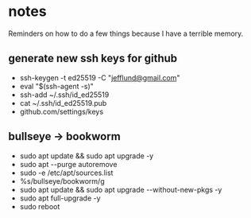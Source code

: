 # notes

Reminders on how to do a few things because I have a terrible memory.

## generate new ssh keys for github

* ssh-keygen -t ed25519 -C "jefflund@gmail.com"
* eval "$(ssh-agent -s)"
* ssh-add ~/.ssh/id_ed25519
* cat ~/.ssh/id_ed25519.pub
* github.com/settings/keys

## bullseye -> bookworm

* sudo apt update && sudo apt upgrade -y
* sudo apt --purge autoremove
* sudo -e /etc/apt/sources.list
* %s/bullseye/bookworm/g
* sudo apt update && sudo apt upgrade --without-new-pkgs -y
* sudo apt full-upgrade -y
* sudo reboot
